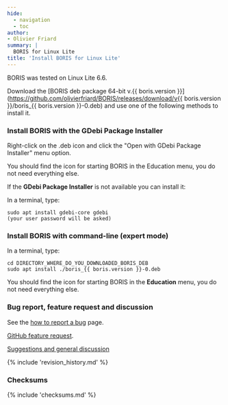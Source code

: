 ```yaml
---
hide:
  - navigation
  - toc
author:
- Olivier Friard
summary: |
  BORIS for Linux Lite
title: 'Install BORIS for Linux Lite'
---
```



BORIS was tested on Linux Lite 6.6.

Download the [BORIS deb package 64-bit v.{{ boris.version }}](https://github.com/olivierfriard/BORIS/releases/download/v{{ boris.version }}/boris_{{ boris.version }}-0.deb)
and use one of the following methods to install it.



### Install BORIS with the GDebi Package Installer

Right-click on the .deb icon and click the "Open with GDebi Package Installer" menu option.

You should find the icon for starting BORIS in the Education menu, you do not need everything else.

If the **GDebi Package Installer** is not available you can install it:

In a terminal, type:

    sudo apt install gdebi-core gdebi
    (your user password will be asked)


### Install BORIS with command-line (expert mode)

In a terminal, type:

    cd DIRECTORY_WHERE_DO_YOU_DOWNLOADED_BORIS_DEB
    sudo apt install ./boris_{{ boris.version }}-0.deb


You should find the icon for starting BORIS in the **Education** menu, you do not need everything else.



### Bug report, feature request and discussion

See the [how to report a bug](report_a_bug.md) page.

[GitHub feature
request](https://github.com/olivierfriard/BORIS/issues/new?assignees=&labels=feature+request&template=feature_request.md&title=).

[Suggestions and general
discussion](https://github.com/olivierfriard/BORIS/discussions)



{% include 'revision_history.md' %}




### Checksums

{% include 'checksums.md' %}